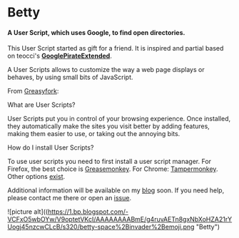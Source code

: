 # Betty #
#### A User Script, which uses Google, to find open directories. ####

This User Script started as gift for a friend. It is inspired and partial based on teocci's __[GooglePirateExtended](https://github.com/teocci/GooglePirateExtended)__.

A User Scripts allows to customize the way a web page displays or behaves, by using small bits of JavaScript.

From [Greasyfork](https://greasyfork.org/):

What are User Scripts?

User Scripts put you in control of your browsing experience. Once installed, they automatically make the sites you visit better by adding features, making them easier to use, or taking out the annoying bits.

How do I install User Scripts?

To use user scripts you need to first install a user script manager. For Firefox, the best choice is  [Greasemonkey](https://addons.mozilla.org/firefox/addon/greasemonkey/). For Chrome: [Tampermonkey](https://chrome.google.com/webstore/detail/tampermonkey/dhdgffkkebhmkfjojejmpbldmpobfkfo). Other options [exist](https://greasyfork.org/en/help/installing-user-scripts).


Additional information will be available on my [blog](https://goo.gl/DrRSGH) soon.
If you need help, please contact me there or open an [issue](https://github.com/sgeto/Betty/issues).

![picture alt]((https://1.bp.blogspot.com/-VCFxO5wbOYw/V9optetVKcI/AAAAAAAABmE/g4ruvAETn8gxNbXoHZA21rYUogj45nzcwCLcB/s320/betty-space%2Binvader%2Bemoji.png "Betty")

